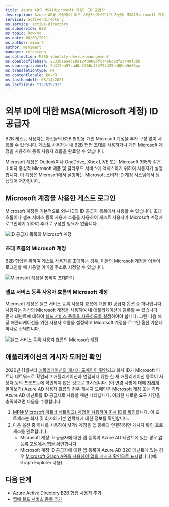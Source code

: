 ```yaml
---
title: Azure AD의 MSA(Microsoft 계정) ID 공급자
description: Azure AD를 사용하여 외부 사용자(게스트)가 자신의 MSA(Microsoft 계정)를 통하여 내 Azure AD 앱에 로그인할 수 있도록 합니다.
services: active-directory
ms.service: active-directory
ms.subservice: B2B
ms.topic: how-to
ms.date: 08/09/2021
ms.author: mimart
author: msmimart
manager: celestedg
ms.collection: M365-identity-device-management
ms.openlocfilehash: 2333ba6aec10d124d960dfc746bc9df2c449f3bb
ms.sourcegitcommit: 2d412ea97cad0a2f66c434794429ea80da9d65aa
ms.translationtype: HT
ms.contentlocale: ko-KR
ms.lasthandoff: 08/14/2021
ms.locfileid: "122529791"
---
```

# <a name="microsoft-account-msa-identity-provider-for-external-identities"></a>외부 ID에 대한 MSA(Microsoft 계정) ID 공급자

B2B 게스트 사용자는 자신들의 B2B 협업용 개인 Microsoft 계정을 추가 구성 없이 사용할 수 있습니다. 게스트 사용자는 내 B2B 협업 초대를 사용하거나 개인 Microsoft 계정을 사용하여 등록 사용자 흐름을 완료할 수 있습니다.

Microsoft 계정은 Outlook이나 OneDrive, Xbox LIVE 또는 Microsoft 365와 같은 소비자 중심적 Microsoft 제품 및 클라우드 서비스에 액세스하기 위하여 사용자가 설정합니다. 이 계정은 Microsoft에서 실행하는 Microsoft 소비자 ID 계정 시스템에서 생성되어 저장됩니다.

## <a name="guest-sign-in-using-microsoft-accounts"></a>Microsoft 계정을 사용한 게스트 로그인

Microsoft 계정은 기본적으로 외부 ID의 ID 공급자 목록에서 사용할 수 있습니다. 초대 흐름이나 셀프 서비스 등록 사용자 흐름을 사용하여 게스트 사용자가 Microsoft 계정에 로그인하기 위하여 추가로 구성할 필요가 없습니다.

![ID 공급자 목록의 Microsoft 계정](media/microsoft-account/microsoft-account-identity-provider.png)

### <a name="microsoft-account-in-the-invitation-flow"></a>초대 흐름의 Microsoft 계정

B2B 협업을 위하여 [게스트 사용자를 초대](add-users-administrator.md)하는 경우, 이들의 Microsoft 계정을 이들이 로그인할 때 사용할 이메일 주소로 지정할 수 있습니다.

![Microsoft 계정을 통하여 초대하기](media/microsoft-account/microsoft-account-invite.png)

### <a name="microsoft-account-in-self-service-sign-up-user-flows"></a>셀프 서비스 등록 사용자 흐름의 Microsoft 계정

Microsoft 계정은 셀프 서비스 등록 사용자 흐름에 대한 ID 공급자 옵션 중 하나입니다. 사용자는 자신의 Microsoft 계정을 사용하여 내 애플리케이션에 등록할 수 있습니다. 먼저 테넌트에 대하여 [셀프 서비스 등록을 사용하도록 설정](self-service-sign-up-user-flow.md)하여야 합니다. 그런 다음 해당 애플리케이션을 위한 사용자 흐름을 설정하고 Microsoft 계정을 로그인 옵션 가운데 하나로 선택합니다.

![셀프 서비스 등록 사용자 흐름의 Microsoft 계정](media/microsoft-account/microsoft-account-user-flow.png)

## <a name="verifying-the-applications-publisher-domain"></a>애플리케이션의 게시자 도메인 확인
2020년 11월부터 [애플리케이션의 게시자 도메인이 확인](../develop/howto-configure-publisher-domain.md)되고 회사 ID가 Microsoft 파트너 네트워크로 확인되고 애플리케이션과 연결되지 않는 한 새 애플리케이션 등록이 사용자 동의 프롬프트에 확인되지 않은 것으로 표시됩니다. (이 변경 사항에 대해 [자세히 알아보기](../develop/publisher-verification-overview.md)) Azure AD 사용자 흐름의 경우 게시자 도메인은 [Microsoft 계정](azure-ad-account.md) 또는 기타 Azure AD 테넌트를 ID 공급자로 사용할 때만 나타납니다. 이러한 새로운 요구 사항을 충족하려면 다음을 수행합니다.

1. [MPN(Microsoft 파트너 네트워크) 계정을 사용하여 회사 ID를 확인](/partner-center/verification-responses)합니다. 이 프로세스는 회사 및 회사의 기본 연락처에 대한 정보를 확인합니다.
1. 다음 옵션 중 하나를 사용하여 MPN 계정을 앱 등록과 연결하려면 게시자 확인 프로세스를 완료합니다.
   - Microsoft 계정 ID 공급자에 대한 앱 등록이 Azure AD 테넌트에 있는 경우 [앱 등록 포털에서 앱을 확인](../develop/mark-app-as-publisher-verified.md)합니다.
   - Microsoft 계정 ID 공급자에 대한 앱 등록이 Azure AD B2C 테넌트에 있는 경우 [Microsoft Graph API를 사용하여 앱을 게시자 확인으로 표시](../develop/troubleshoot-publisher-verification.md#making-microsoft-graph-api-calls)합니다(예: Graph Explorer 사용).

## <a name="next-steps"></a>다음 단계

- [Azure Active Directory B2B 협업 사용자 추가](add-users-administrator.md)
- [앱에 셀프 서비스 등록 추가](self-service-sign-up-user-flow.md)